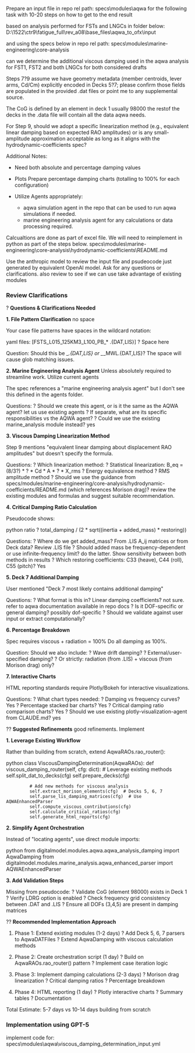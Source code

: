 Prepare an input file in repo rel path: specs\modules\aqwa for the following task with 10-20 steps on how to get to the end result

based on analysis performed for FSTs and LNGCs in folder below:
D:\1522\ctr9\fatigue_full\rev_a08\base_files\aqwa_to_ofx\input

and using the specs below in repo rel path: 
specs\modules\marine-engineering\core-analysis

can we determine the additional viscous damping used in the aqwa analysis for FST1, FST2 and both LNGCs for both considered drafts


Steps 7?9 assume we have geometry metadata (member centroids, lever arms, Cd/Cm) explicitly encoded in Decks 5?7; please confirm those fields are populated in the
provided .dat files or point me to any supplemental source.

The CoG is defined by an element in deck 1 usually 98000
the restof the decks in the .data file will contain all the data aqwa needs.

For Step 9, should we adopt a specific linearization method (e.g., equivalent linear damping based on expected RAO amplitudes) or is any small-amplitude
approximation acceptable as long as it aligns with the hydrodynamic-coefficients spec?

Additional Notes:
- Need both absolute and percentage damping values
- Plots Prepare percentage damping charts (totalling to 100% for each configuration)


- Utilize Agents appropriately: 
  - aqwa simulation agent in the repo that can be used to run aqwa simulations if needed. 
  - marine engineering analysis agent for any calculations or data processing required.

Calcualtions are done as part of excel file. We will need to reimplement in python as part of the steps below.
specs\modules\marine-engineering\core-analysis\hydrodynamic-coefficients\README.md


Use the anthropic model to  review the input file and psudeocode just generated by equivalent OpenAI model. Ask for any questions or clarifications. also review to see if we can use take advantage of existing modules


### Review Clarifications

   ? **Questions & Clarifications Needed**

   **1. File Pattern Clarification** no space

   Your case file patterns have spaces in the wildcard notation:

   yaml
     files: [FSTS_L015_125KM3_L100_PB_* .{DAT,LIS}]
                                       ? Space here

   Question: Should this be _*.{DAT,LIS} or _*_MWL.{DAT,LIS}? The space will cause glob matching issues.


   **2. Marine Engineering Analysis Agent** Unless absolutely required to streamline work. Utilize current agents

   The spec references a "marine engineering analysis agent" but I don't see this defined in the agents folder.

   Questions:
   ?  Should we create this agent, or is it the same as the AQWA agent? let us use existing agents
   ?  If separate, what are its specific responsibilities vs the AQWA agent?
   ?  Could we use the existing marine_analysis module instead? yes

   **3. Viscous Damping Linearization Method**

   Step 9 mentions "equivalent linear damping about displacement RAO amplitudes" but doesn't specify the formula.

   Questions:
   ?  Which linearization method:
     ?  Statistical linearization: B_eq = (8/3?) * ? * Cd * A * ? * X_rms
     ?  Energy equivalence method
     ?  RMS amplitude method
   ?  Should we use the guidance from specs/modules/marine-engineering/core-analysis/hydrodynamic-coefficients/README.md (which references Morison drag)? review the existing modules and formulas and suggest suitable recommendation.

   **4. Critical Damping Ratio Calculation**

   Pseudocode shows:

   python
     ratio ? total_damping / (2 * sqrt((inertia + added_mass) * restoring))

   Questions:
   ?  Where do we get added_mass? From .LIS A_ij matrices or from Deck data? Review .LIS file
   ?  Should added mass be frequency-dependent or use infinite-frequency limit? do the latter. Show sensitivity between both methods in results
   ?  Which restoring coefficients: C33 (heave), C44 (roll), C55 (pitch)? Yes

   **5. Deck 7 Additional Damping**

   User mentioned "Deck 7 most likely contains additional damping"

   Questions:
   ?  What format is this in? Linear damping coefficients? not sure. refer to aqwa documentation available in repo docs
   ?  Is it DOF-specific or general damping? possibly dof-specific
   ?  Should we validate against user input or extract computationally?

   **6. Percentage Breakdown**

   Spec requires viscous + radiation = 100%  Do all damping as 100%.

   Question: Should we also include:
   ?  Wave drift damping?
   ?  External/user-specified damping?
   ?  Or strictly: radiation (from .LIS) + viscous (from Morison drag) only?


   **7. Interactive Charts**

   HTML reporting standards require Plotly/Bokeh for interactive visualizations.

   Questions:
   ?  What chart types needed:
     ?  Damping vs frequency curves? Yes
     ?  Percentage stacked bar charts? Yes
     ?  Critical damping ratio comparison charts? Yes
   ?  Should we use existing plotly-visualization-agent from CLAUDE.md? yes

   ?? **Suggested Refinements** good refinements. Implement

   **1. Leverage Existing Workflow**

   Rather than building from scratch, extend AqwaRAOs.rao_router():

   python
     class ViscousDampingDetermination(AqwaRAOs):
         def viscous_damping_router(self, cfg: dict):
             # Leverage existing methods
             self.split_dat_to_decks(cfg)
             self.prepare_decks(cfg)

             # Add new methods for viscous analysis
             self.extract_morison_elements(cfg)  # Decks 5, 6, 7
             self.parse_lis_damping_matrices(cfg)  # Use AQWAEnhancedParser
             self.compute_viscous_contributions(cfg)
             self.calculate_critical_ratios(cfg)
             self.generate_html_reports(cfg)

   **2. Simplify Agent Orchestration**

   Instead of "locating agents", use direct module imports:

   python
     from digitalmodel.modules.aqwa.aqwa_analysis_damping import AqwaDamping
     from digitalmodel.modules.marine_analysis.aqwa_enhanced_parser import AQWAEnhancedParser

   **3. Add Validation Steps**

   Missing from pseudocode:
   ?  Validate CoG (element 98000) exists in Deck 1
   ?  Verify LDRG option is enabled
   ?  Check frequency grid consistency between .DAT and .LIS
   ?  Ensure all DOFs (3,4,5) are present in damping matrices

   ?? **Recommended Implementation Approach**

   1. Phase 1: Extend existing modules (1-2 days)
     ?  Add Deck 5, 6, 7 parsers to AqwaDATFiles
     ?  Extend AqwaDamping with viscous calculation methods

   2. Phase 2: Create orchestration script (1 day)
     ?  Build on AqwaRAOs.rao_router() pattern
     ?  Implement case iteration logic

   3. Phase 3: Implement damping calculations (2-3 days)
     ?  Morison drag linearization
     ?  Critical damping ratios
     ?  Percentage breakdown

   4. Phase 4: HTML reporting (1 day)
     ?  Plotly interactive charts
     ?  Summary tables
     ?  Documentation

   Total Estimate: 5-7 days vs 10-14 days building from scratch

### Implementation using GPT-5

implement code for:
specs\modules\aqwa\viscous_damping_determination_input.yml